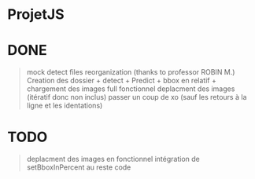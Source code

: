 # ProjetJS

# DONE 
> mock detect
> files reorganization (thanks to professor ROBIN M.)
> Creation des dossier + detect + Predict + bbox en relatif + chargement des images full fonctionnel
> deplacment des images (itératif donc non inclus)
> passer un coup de xo (sauf les retours à la ligne et les identations)

# TODO 
> deplacment des images en fonctionnel
> intégration de setBboxInPercent au reste code
